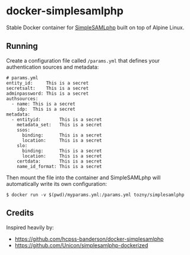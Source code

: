 docker-simplesamlphp
=============

Stable Docker container for [SimpleSAMLphp](https://simplesamlphp.org/) built on top of Alpine Linux.

Running
-------

Create a configuration file called `/params.yml` that defines your authentication sources and metadata:
 
```
# params.yml
entity_id:     This is a secret
secretsalt:    This is a secret
adminpassword: This is a secret
authsources:
  - name: This is a secret
    idp:  This is a secret
metadata:
  - entityid:       This is a secret
    metadata_set:   This is a secret
    ssos:
      binding:      This is a secret
      location:     This is a secret
    slo:
      binding:      This is a secret
      location:     This is a secret
    certdata:       This is a secret
    name_id_format: This is a secret
```


Then mount the file into the container and SimpleSAMLphp will automatically write its own configuration:

```
$ docker run -v $(pwd)/myparams.yml:/params.yml tozny/simplesamlphp
```

Credits
-------

Inspired heavily by:
* https://github.com/hcpss-banderson/docker-simplesamlphp
* https://github.com/Unicon/simplesamlphp-dockerized